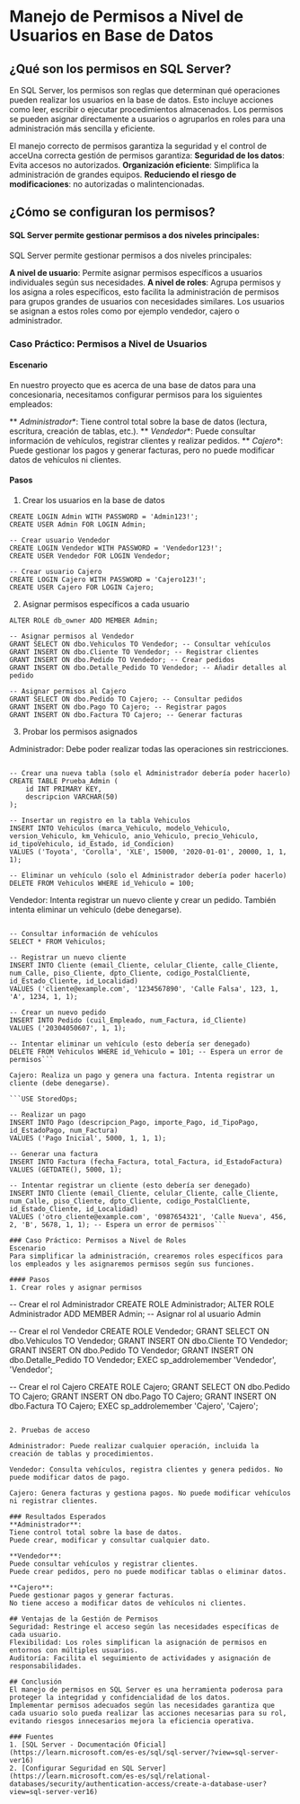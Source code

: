 # Manejo de Permisos a Nivel de Usuarios en Base de Datos

## ¿Qué son los permisos en SQL Server?
En SQL Server, los permisos son reglas que determinan qué operaciones pueden realizar los usuarios en la base de datos. Esto incluye acciones como leer, escribir o ejecutar procedimientos almacenados. Los permisos se pueden asignar directamente a usuarios o agruparlos en roles para una administración más sencilla y eficiente.

El manejo correcto de permisos garantiza la seguridad y el control de acceUna correcta gestión de permisos garantiza:
**Seguridad de los datos**: Evita accesos no autorizados.
**Organización eficiente**: Simplifica la administración de grandes equipos. **Reduciendo el riesgo de modificaciones**: no autorizadas o malintencionadas. 

## ¿Cómo se configuran los permisos?
#### SQL Server permite gestionar permisos a dos niveles principales:

SQL Server permite gestionar permisos a dos niveles principales:

**A nivel de usuario**: Permite asignar permisos específicos a usuarios individuales según sus necesidades.
**A nivel de roles**: Agrupa permisos y los asigna a roles específicos, esto facilita la administración de permisos para grupos grandes de usuarios con necesidades similares. 
Los usuarios se asignan a estos roles como por ejemplo vendedor, cajero o administrador.

### Caso Práctico: Permisos a Nivel de Usuarios
#### Escenario
En nuestro proyecto que es acerca de una base de datos para una concesionaria, necesitamos configurar permisos para los siguientes empleados:

** *Administrador**: Tiene control total sobre la base de datos (lectura, escritura, creación de tablas, etc.).
** *Vendedor**: Puede consultar información de vehículos, registrar clientes y realizar pedidos.
** *Cajero**: Puede gestionar los pagos y generar facturas, pero no puede modificar datos de vehículos ni clientes.

#### Pasos
1. Crear los usuarios en la base de datos
```-- Crear usuario Administrador
CREATE LOGIN Admin WITH PASSWORD = 'Admin123!';
CREATE USER Admin FOR LOGIN Admin;

-- Crear usuario Vendedor
CREATE LOGIN Vendedor WITH PASSWORD = 'Vendedor123!';
CREATE USER Vendedor FOR LOGIN Vendedor;

-- Crear usuario Cajero
CREATE LOGIN Cajero WITH PASSWORD = 'Cajero123!';
CREATE USER Cajero FOR LOGIN Cajero;
```
2. Asignar permisos específicos a cada usuario

```-- Asignar permisos al Administrador
ALTER ROLE db_owner ADD MEMBER Admin;

-- Asignar permisos al Vendedor
GRANT SELECT ON dbo.Vehiculos TO Vendedor; -- Consultar vehículos
GRANT INSERT ON dbo.Cliente TO Vendedor; -- Registrar clientes
GRANT INSERT ON dbo.Pedido TO Vendedor; -- Crear pedidos
GRANT INSERT ON dbo.Detalle_Pedido TO Vendedor; -- Añadir detalles al pedido

-- Asignar permisos al Cajero
GRANT SELECT ON dbo.Pedido TO Cajero; -- Consultar pedidos
GRANT INSERT ON dbo.Pago TO Cajero; -- Registrar pagos
GRANT INSERT ON dbo.Factura TO Cajero; -- Generar facturas
```
3. Probar los permisos asignados

Administrador: Debe poder realizar todas las operaciones sin restricciones.
```USE StoredOps;

-- Crear una nueva tabla (solo el Administrador debería poder hacerlo)
CREATE TABLE Prueba_Admin (
    id INT PRIMARY KEY,
    descripcion VARCHAR(50)
);

-- Insertar un registro en la tabla Vehiculos
INSERT INTO Vehiculos (marca_Vehiculo, modelo_Vehiculo, version_Vehiculo, km_Vehiculo, anio_Vehiculo, precio_Vehiculo, id_tipoVehiculo, id_Estado, id_Condicion)
VALUES ('Toyota', 'Corolla', 'XLE', 15000, '2020-01-01', 20000, 1, 1, 1);

-- Eliminar un vehículo (solo el Administrador debería poder hacerlo)
DELETE FROM Vehiculos WHERE id_Vehiculo = 100;
```

Vendedor: Intenta registrar un nuevo cliente y crear un pedido. También intenta eliminar un vehículo (debe denegarse).

```USE StoredOps;

-- Consultar información de vehículos
SELECT * FROM Vehiculos;

-- Registrar un nuevo cliente
INSERT INTO Cliente (email_Cliente, celular_Cliente, calle_Cliente, num_Calle, piso_Cliente, dpto_Cliente, codigo_PostalCliente, id_Estado_Cliente, id_Localidad)
VALUES ('cliente@example.com', '1234567890', 'Calle Falsa', 123, 1, 'A', 1234, 1, 1);

-- Crear un nuevo pedido
INSERT INTO Pedido (cuil_Empleado, num_Factura, id_Cliente)
VALUES ('20304050607', 1, 1);

-- Intentar eliminar un vehículo (esto debería ser denegado)
DELETE FROM Vehiculos WHERE id_Vehiculo = 101; -- Espera un error de permisos```

Cajero: Realiza un pago y genera una factura. Intenta registrar un cliente (debe denegarse).

```USE StoredOps;

-- Realizar un pago
INSERT INTO Pago (descripcion_Pago, importe_Pago, id_TipoPago, id_EstadoPago, num_Factura)
VALUES ('Pago Inicial', 5000, 1, 1, 1);

-- Generar una factura
INSERT INTO Factura (fecha_Factura, total_Factura, id_EstadoFactura)
VALUES (GETDATE(), 5000, 1);

-- Intentar registrar un cliente (esto debería ser denegado)
INSERT INTO Cliente (email_Cliente, celular_Cliente, calle_Cliente, num_Calle, piso_Cliente, dpto_Cliente, codigo_PostalCliente, id_Estado_Cliente, id_Localidad)
VALUES ('otro_cliente@example.com', '0987654321', 'Calle Nueva', 456, 2, 'B', 5678, 1, 1); -- Espera un error de permisos```

### Caso Práctico: Permisos a Nivel de Roles
Escenario
Para simplificar la administración, crearemos roles específicos para los empleados y les asignaremos permisos según sus funciones.

#### Pasos
1. Crear roles y asignar permisos
```
-- Crear el rol Administrador
CREATE ROLE Administrador;
ALTER ROLE Administrador ADD MEMBER Admin; -- Asignar rol al usuario Admin

-- Crear el rol Vendedor
CREATE ROLE Vendedor;
GRANT SELECT ON dbo.Vehiculos TO Vendedor;
GRANT INSERT ON dbo.Cliente TO Vendedor;
GRANT INSERT ON dbo.Pedido TO Vendedor;
GRANT INSERT ON dbo.Detalle_Pedido TO Vendedor;
EXEC sp_addrolemember 'Vendedor', 'Vendedor';

-- Crear el rol Cajero
CREATE ROLE Cajero;
GRANT SELECT ON dbo.Pedido TO Cajero;
GRANT INSERT ON dbo.Pago TO Cajero;
GRANT INSERT ON dbo.Factura TO Cajero;
EXEC sp_addrolemember 'Cajero', 'Cajero';
```

2. Pruebas de acceso

Administrador: Puede realizar cualquier operación, incluida la creación de tablas y procedimientos.

Vendedor: Consulta vehículos, registra clientes y genera pedidos. No puede modificar datos de pago.

Cajero: Genera facturas y gestiona pagos. No puede modificar vehículos ni registrar clientes.

### Resultados Esperados
**Administrador**:
Tiene control total sobre la base de datos.
Puede crear, modificar y consultar cualquier dato.

**Vendedor**:
Puede consultar vehículos y registrar clientes.
Puede crear pedidos, pero no puede modificar tablas o eliminar datos.

**Cajero**:
Puede gestionar pagos y generar facturas.
No tiene acceso a modificar datos de vehículos ni clientes.

## Ventajas de la Gestión de Permisos
Seguridad: Restringe el acceso según las necesidades específicas de cada usuario.
Flexibilidad: Los roles simplifican la asignación de permisos en entornos con múltiples usuarios.
Auditoría: Facilita el seguimiento de actividades y asignación de responsabilidades.

## Conclusión
El manejo de permisos en SQL Server es una herramienta poderosa para proteger la integridad y confidencialidad de los datos. 
Implementar permisos adecuados según las necesidades garantiza que cada usuario solo pueda realizar las acciones necesarias para su rol, evitando riesgos innecesarios mejora la eficiencia operativa.

### Fuentes
1. [SQL Server - Documentación Oficial](https://learn.microsoft.com/es-es/sql/sql-server/?view=sql-server-ver16)
2. [Configurar Seguridad en SQL Server](https://learn.microsoft.com/es-es/sql/relational-databases/security/authentication-access/create-a-database-user?view=sql-server-ver16)
